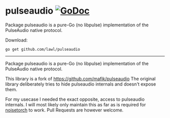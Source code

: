 # pulseaudio [![GoDoc](https://godoc.org/github.com/lawl/pulseaudio?status.svg)](https://godoc.org/github.com/lawl/pulseaudio)
Package pulseaudio is a pure-Go (no libpulse) implementation of the PulseAudio native protocol.

Download:
```shell
go get github.com/lawl/pulseaudio
```

* * *
Package pulseaudio is a pure-Go (no libpulse) implementation of the PulseAudio native protocol.

This library is a fork of https://github.com/mafik/pulseaudio
The original library deliberately tries to hide pulseaudio internals and doesn't expose them.

For my usecase I needed the exact opposite, access to pulseaudio internals.
I will most likely only maintain this as far as is required for [noisetorch](https://github.com/lawl/NoiseTorch) to work.
Pull Requests are however welcome.
